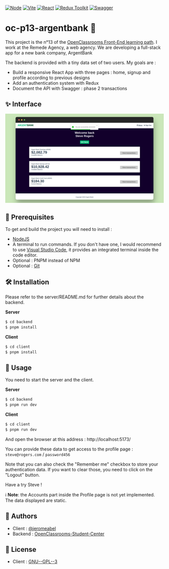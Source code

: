 [![Node](https://img.shields.io/badge/nodejs-333333?logo=nodedotjs)](https://nodejs.org/)
[![Vite](https://img.shields.io/badge/vite-FFD32B?logo=vite)](https://vitejs.dev/)
[![React](https://img.shields.io/badge/react-20232A?logo=react)](https://reactjs.org/)
[![Redux Toolkit](https://img.shields.io/badge/redux_toolkit-764ABC?logo=redux)](https://redux-toolkit.js.org/)
[![Swagger](https://img.shields.io/badge/swagger-20232A?logo=swagger)](https://swagger.io/)

# oc-p13-argentbank 👋

This project is the n°13 of the [OpenClassrooms Front-End learning path](https://openclassrooms.com/fr/paths/516-developpeur-dapplication-javascript-react). I work at the Remede Agency, a web agency. We are developing a full-stack app for a new bank company, ArgentBank

The backend is provided with a tiny data set of two users. My goals are :
- Build a responsive React App with three pages : home, signup and profile according to previous designs 
- Add an authentication system with Redux
- Document the API with Swagger : phase 2 transactions

## ✨ Interface

![ArgentBank Profile Page](screen.png)

## 🚨 Prerequisites

To get and build the project you will need to install :

- [NodeJS](https://nodejs.org/)
- A terminal to run commands. If you don't have one, I would recommend to use [Visual Studio Code](https://code.visualstudio.com/), it provides an integrated terminal inside the code editor.
- Optional : PNPM instead of NPM
- Optional : [Git](https://git-scm.com/)

## 🛠️ Installation

Please refer to the server/README.md for further details about the backend.

**Server**
```sh
$ cd backend
$ pnpm install
```

**Client**
```sh
$ cd client
$ pnpm install
```

## 🚀 Usage
You need to start the server and the client.

**Server**
```sh
$ cd backend
$ pnpm run dev
```

**Client**
```sh
$ cd client
$ pnpm run dev
```

And open the browser at this address : http://localhost:5173/

You can provide these data to get access to the profile page : `steve@rogers.com` / `password456`

Note that you can also check the "Remember me" checkbox to store your authentication data. If you want to clear those, you need to click on the "Logout" button.

Have a try Steve !

ℹ️ **Note**: the Accounts part inside the Profile page is not yet implemented. The data displayed are static.

## 👤 Authors
- Client : [@jeromeabel](https://github.com/jeromeabel)
- Backend : [OpenClassrooms-Student-Center](https://github.com/OpenClassrooms-Student-Center/Project-10-Bank-API)

## 📝 License
- Client : [GNU--GPL--3](https://www.gnu.org/licenses/gpl-3.0.fr.html)
